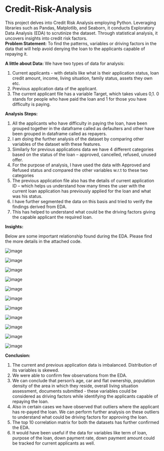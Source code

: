 # Credit-Risk-Analysis
This project delves into Credit Risk Analysis employing Python. Leveraging libraries such as Pandas, Matplotlib, and Seaborn, it conducts Exploratory Data Analysis (EDA) to scrutinize the dataset. Through statistical analysis, it uncovers insights into credit risk factors.             
**Problem Statement:** To find the patterns, variables or driving factors in the data that will help avoid denying the loan to the applicants capable of repaying it.

**A little about Data:**
We have two types of data for analysis:
1. Current applicants - with details like what is their application status, loan credit amount, income, living situation, family status, assets they own etc.
2. Previous application data of the applicant.
3. The current applicant file has a variable Target, which takes values 0,1. 0 stands for people who have paid the loan and 1 for those you have difficulty is paying.

**Analysis Steps:**

1. All the applicants who have difficulty in paying the loan, have been grouped together in the dataframe called as defaulters and other have been grouped in dataframe called as repayers.
2. I am doing the further analysis of the dataset by comparing other variables of the dataset with these features.
3. Similarly for previous applications data we have 4 different categories based on the status of the loan – approved, cancelled, refused, unused offer.
4. For the purpose of analysis, I have used the data with Approved and Refused status and compared the other variables w.r.t to these two categories
5. The previous application file also has the details of current application ID – which helps us understand how many times the user with the current loan application has previously applied for the loan and what was his status. 
6. I have further segmented the data on this basis and tried to verify the findings derived from EDA.
7. This has helped to understand what could be the driving factors giving the capable applicant the required loan.

**Insights:**

Below are some important relationship found during the EDA. Please find the more details in the attached code.

![image](https://github.com/dshreesr/credit-loan-analysis/assets/33718332/d4d6481c-02c9-45d2-836a-3559ab74ff82)

![image](https://github.com/dshreesr/credit-loan-analysis/assets/33718332/65ca55de-0d7c-424e-95d1-8e58fdbbb21a)

![image](https://github.com/dshreesr/credit-loan-analysis/assets/33718332/4455839d-1f72-4a37-b0aa-89840954dd4c)

![image](https://github.com/dshreesr/credit-loan-analysis/assets/33718332/39e5eee0-ec1a-44e2-af88-0b199104c0fb)

![image](https://github.com/dshreesr/credit-loan-analysis/assets/33718332/887b0bd6-3d9e-48de-a88f-cedc5fb6f383)

![image](https://github.com/dshreesr/credit-loan-analysis/assets/33718332/08005bd8-f2b5-4f6b-bb6d-1f2982c787b3)

![image](https://github.com/dshreesr/credit-loan-analysis/assets/33718332/4fb9f92f-0b4b-45f6-948c-8dd74f9915db)

![image](https://github.com/dshreesr/credit-loan-analysis/assets/33718332/258951f3-0b1c-45f3-bb07-df380f0e9bda)

![image](https://github.com/dshreesr/credit-loan-analysis/assets/33718332/1b933784-65c6-4515-8055-3245f837991e)

![image](https://github.com/dshreesr/credit-loan-analysis/assets/33718332/f8322f87-73f9-485a-8e11-1d3bed01696c)

![image](https://github.com/dshreesr/credit-loan-analysis/assets/33718332/ebf19fae-b2f5-4d89-9a64-db777499ad56)

**Conclusion:**
1. The current and previous application data is imbalanced. Distribution of its variables is skewed.
2. We were able to confirm few observations from the EDA.
3. We can conclude that person’s age, car and flat ownership, population density of the area in which they reside, overall living situation assessment, documents submitted - these variables could be considered as driving factors while identifying the applicants capable of repaying the loan.
4. Also in certain cases we have observed that outliers where the applicant has re-payed the loan. We can perform further analysis on these outliers to understand what could be driving factors for approving the loan.
5. The top 10 correlation matrix for both the datasets has further confirmed the EDA.
6. It would have been useful if the data for variables like term of loan, purpose of the loan, down payment rate, down payment amount could be tracked for current applicants as well.
